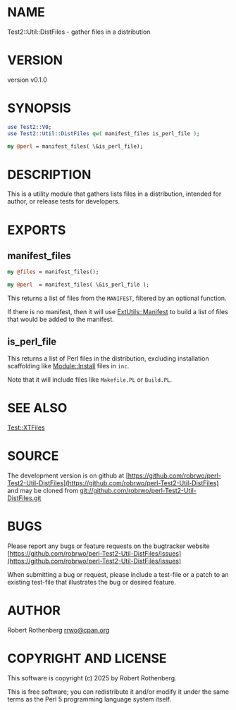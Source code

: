 # NAME

Test2::Util::DistFiles - gather files in a distribution

# VERSION

version v0.1.0

# SYNOPSIS

```perl
use Test2::V0;
use Test2::Util::DistFiles qw( manifest_files is_perl_file );

my @perl = manifest_files( \&is_perl_file);
```

# DESCRIPTION

This is a utility module that gathers lists files in a distribution, intended for author, or release tests for
developers.

# EXPORTS

## manifest\_files

```perl
my @files = manifest_files();

my @perl  = manifest_files( \&is_perl_file );
```

This returns a list of files from the `MANIFEST`, filtered by an optional function.

If there is no manifest, then it will use [ExtUtils::Manifest](https://metacpan.org/pod/ExtUtils%3A%3AManifest) to build a list of files that would be added to the
manifest.

## is\_perl\_file

This returns a list of Perl files in the distribution, excluding installation scaffolding like [Module::Install](https://metacpan.org/pod/Module%3A%3AInstall) files
in `inc`.

Note that it will include files like `Makefile.PL` or `Build.PL`.

# SEE ALSO

[Test::XTFiles](https://metacpan.org/pod/Test%3A%3AXTFiles)

# SOURCE

The development version is on github at [https://github.com/robrwo/perl-Test2-Util-DistFiles](https://github.com/robrwo/perl-Test2-Util-DistFiles)
and may be cloned from [git://github.com/robrwo/perl-Test2-Util-DistFiles.git](git://github.com/robrwo/perl-Test2-Util-DistFiles.git)

# BUGS

Please report any bugs or feature requests on the bugtracker website
[https://github.com/robrwo/perl-Test2-Util-DistFiles/issues](https://github.com/robrwo/perl-Test2-Util-DistFiles/issues)

When submitting a bug or request, please include a test-file or a
patch to an existing test-file that illustrates the bug or desired
feature.

# AUTHOR

Robert Rothenberg <rrwo@cpan.org>

# COPYRIGHT AND LICENSE

This software is copyright (c) 2025 by Robert Rothenberg.

This is free software; you can redistribute it and/or modify it under
the same terms as the Perl 5 programming language system itself.
